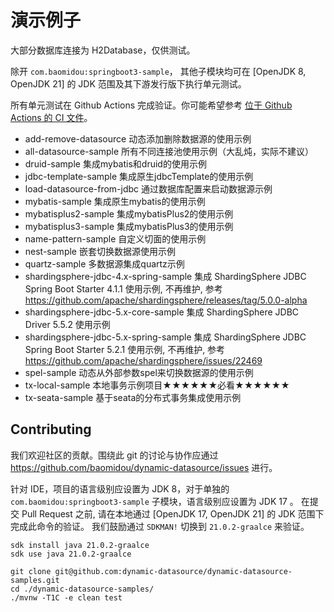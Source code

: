 # 演示例子

大部分数据库连接为 H2Database，仅供测试。

除开 `com.baomidou:springboot3-sample`， 其他子模块均可在 [OpenJDK 8, OpenJDK 21] 的 JDK 范围及其下游发行版下执行单元测试。

所有单元测试在 Github Actions 完成验证。你可能希望参考 [位于 Github Actions 的 CI 文件](./.github/workflows/ci.yml)。

- add-remove-datasource 动态添加删除数据源的使用示例
- all-datasource-sample 所有不同连接池使用示例（大乱炖，实际不建议）
- druid-sample 集成mybatis和druid的使用示例
- jdbc-template-sample 集成原生jdbcTemplate的使用示例
- load-datasource-from-jdbc 通过数据库配置来启动数据源示例
- mybatis-sample 集成原生mybatis的使用示例
- mybatisplus2-sample 集成mybatisPlus2的使用示例
- mybatisplus3-sample 集成mybatisPlus3的使用示例
- name-pattern-sample 自定义切面的使用示例
- nest-sample 嵌套切换数据源使用示例
- quartz-sample 多数据源集成quartz示例
- shardingsphere-jdbc-4.x-spring-sample 集成 ShardingSphere JDBC Spring Boot Starter 4.1.1 使用示例, 不再维护,
  参考 https://github.com/apache/shardingsphere/releases/tag/5.0.0-alpha
- shardingsphere-jdbc-5.x-core-sample 集成 ShardingSphere JDBC Driver 5.5.2 使用示例
- shardingsphere-jdbc-5.x-spring-sample 集成 ShardingSphere JDBC Spring Boot Starter 5.2.1 使用示例, 不再维护,
  参考 https://github.com/apache/shardingsphere/issues/22469
- spel-sample 动态从外部参数spel来切换数据源的使用示例
- tx-local-sample 本地事务示例项目★★★★★★必看★★★★★★
- tx-seata-sample 基于seata的分布式事务集成使用示例

## Contributing

我们欢迎社区的贡献。围绕此 git 的讨论与协作应通过 https://github.com/baomidou/dynamic-datasource/issues 进行。

针对 IDE，项目的语言级别应设置为 JDK 8，对于单独的 `com.baomidou:springboot3-sample` 子模块，语言级别应设置为 JDK 17 。
在提交 Pull Request 之前, 请在本地通过 [OpenJDK 17, OpenJDK 21] 的 JDK 范围下完成此命令的验证。
我们鼓励通过 `SDKMAN!` 切换到 `21.0.2-graalce` 来验证。

```shell
sdk install java 21.0.2-graalce
sdk use java 21.0.2-graalce

git clone git@github.com:dynamic-datasource/dynamic-datasource-samples.git
cd ./dynamic-datasource-samples/
./mvnw -T1C -e clean test
```
